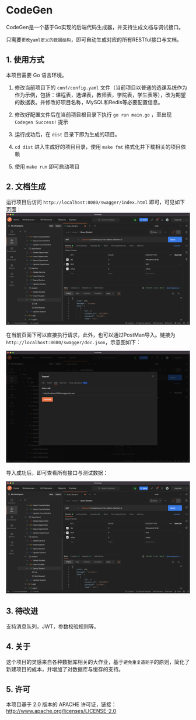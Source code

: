 # CodeGen

CodeGen是一个基于Go实现的后端代码生成器，并支持生成文档与调试接口。

只需要`更改yaml定义的数据结构`，即可自动生成对应的所有RESTful接口与文档。

## 1. 使用方式
本项目需要 Go 语言环境。
1. 修改当前项目下的 `conf/config.yaml` 文件（当前项目以普通的选课系统作为作为示例，包括：课程表，选课表，教师表，学院表，学生表等），改为期望的数据表。并修改好项目名称，MySQL和Redis等必要配置信息。

2. 修改好配置文件后在当前项目根目录下执行 `go run main.go` ，至出现 `Codegen Success!` 提示

3. 运行成功后，在 `dist` 目录下即为生成的项目。

4. `cd dist` 进入生成好的项目目录，使用 `make fmt` 格式化并下载相关的项目依赖

5. 使用 `make run` 即可启动项目

## 2. 文档生成

运行项目后访问 `http://localhost:8080/swagger/index.html` 即可，可见如下页面：
<img src="https://github.com/Chasing1020/codegen/blob/master/assets/postman_demo.png">

在当前页面下可以直接执行请求，此外，也可以通过PostMan导入。链接为`http://localhost:8080/swagger/doc.json`，示意图如下：

<img src="https://github.com/Chasing1020/codegen/blob/master/assets/postman_import.png">

导入成功后，即可查看所有接口与测试数据：

<img src="https://github.com/Chasing1020/codegen/blob/master/assets/postman_demo.png">

## 3. 待改进

支持消息队列，JWT，参数校验规则等。

## 4. 关于
这个项目的灵感来自各种数据库相关的大作业，基于`避免重复造轮子`的原则，简化了新建项目的成本，并增加了对数据库与缓存的支持。

## 5. 许可
本项目基于 2.0 版本的 APACHE 许可证，链接：http://www.apache.org/licenses/LICENSE-2.0
